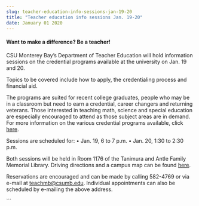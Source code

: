 ```yaml
---
slug: teacher-education-info-sessions-jan-19-20
title: "Teacher education info sessions Jan. 19-20"
date: January 01 2020
---
```


 
<h4>Want to make a difference? Be a teacher!</h4>
<p>
  CSU Monterey Bay’s Department of Teacher Education will hold information
  sessions on the credential programs available at the university on Jan. 19 and
  20.
</p>
<p>
  Topics to be covered include how to apply, the credentialing process and
  financial aid.
</p>
<p>
  The programs are suited for recent college graduates, people who may be in a
  classroom but need to earn a credential, career changers and returning
  veterans. Those interested in teaching math, science and special education are
  especially encouraged to attend as those subject areas are in demand. For more
  information on the various credential programs available, click
  <a href="https://csumb.edu/teach">here</a>.
</p>
<p>
  Sessions are scheduled for: • Jan. 19, 6 to 7 p.m. • Jan. 20, 1:30 to 2:30
  p.m.
</p>
<p>
  Both sessions will be held in Room 1176 of the Tanimura and Antle Family
  Memorial Library. Driving directions and a campus map can be found
  <a href="https://csumb.edu/map">here</a>.
</p>
<p>
  Reservations are encouraged and can be made by calling 582-4769 or via e-mail
  at
  <a
    href="&#x6d;&#97;&#x69;&#108;&#x74;&#111;:&#x74;&#101;&#x61;&#99;&#x68;&#109;&#98;&#x40;&#99;&#x73;&#117;m&#x62;&#46;&#x65;&#100;&#x75;"
    >teachmb@csumb.edu</a
  >. Individual appointments can also be scheduled by e-mailing the above
  address.
</p>
```
